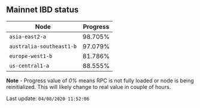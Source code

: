 ## **Mainnet** IBD status


Node | Progress
--- | ---
`asia-east2-a` | 98.705%
`australia-southeast1-b` | 97.079%
`europe-west1-b` | 81.786%
`us-central1-a` | 88.555%


**Note** - Progress value of *0%* means RPC is not fully loaded or node is being reinitialized. This will likely change to real value in couple of hours.


Last update: `04/08/2020 11:52:06`
